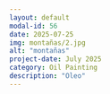 ```yaml
---
layout: default
modal-id: 56
date: 2025-07-25
img: montañas/2.jpg
alt: "montañas"
project-date: July 2025
category: Oil Painting
description: "Oleo"
---
```

